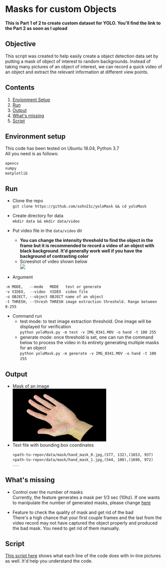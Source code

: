 # Masks for custom Objects

**This is Part 1 of 2 to create custom dataset for YOLO. You'll find the link to the Part 2 as soon as I upload**

## Objective
This script was created to help easily create a object detection data set by putting a mask of object of interest to random backgrounds. Instead of taking many pictures of an object of interest, we can record a quick video of an object and extract the relevant information at different view points.

## Contents
1. [Envionment Setup](#environment-setup)
2. [Run](#run)
3. [Output](#output)
4. [What's missing](#what's-missing)
5. [Script](#script)

## Environment setup
This code has been tested on Ubuntu 18.04, Python 3.7  
All you need is as follows:  
```
opencv
numpy
matplotlib
```

## Run
- Clone the repo  
    `git clone https://github.com/sohn21c/yoloMask && cd yoloMask`  

- Create directory for data  
    `mkdir data && mkdir data/video`  

- Put video file in the `data/video` dir  
    - **You can change the intensity threshold to find the object in the frame but it is recommended to record a video of an object with black background. It'd generally work well if you have the background of contrasting color**  
    - Screeshot of video shown below   
        <img src='https://github.com/sohn21c/yoloMask/blob/master/img/IMG_1578.jpg?raw=true' width='300'>  
  
- Argument
```
-m MODE,   --mode   MODE   test or generate
-v VIDEO,  --video  VIDEO  video file
-o OBJECT, --object OBJECT name of an object
-t THRESH, --thresh THRESH image extraction threshold. Range between 0-255
```

- Command run
    - test mode: to test image extraction threshold. One image will be displayed for verification  
        `python yoloMask.py -m test -v IMG_0341.MOV -o hand -t 100 255`  
    - generate mode: once threshold is set, one can run the command below to process the video in its entirety generating multiple masks for an object   
        `python yoloMask.py -m generate -v IMG_0341.MOV -o hand -t 100 255`  
  
## Output
- Mask of an image  
    <img src='https://github.com/sohn21c/yoloMask/blob/master/img/hand_mask_10.jpg?raw=true' width='300'>  
- Text file with bounding box coordinates  
    ```
    <path-to-repo>/data/mask/hand_mask_0.jpg,(577, 132),(1653, 937)
    <path-to-repo>/data/mask/hand_mask_1.jpg,(544, 100),(1696, 972)
    ...
    ```
    
## What's missing  
- Control over the number of masks  
    Currently, the feature generates a mask per 1/3 sec (10hz). If one wants to manipulate the number of generated masks, please change [here](https://github.com/sohn21c/yoloMask/blob/111e4f4c0dce0710d9d7f285df7a96ed8023eb43/src/yoloMask.py#L139)  

- Feature to check the quality of mask and get rid of the bad  
    There's a high chance that your first couple frames and the last from the video record may not have captured the object properly and produced the bad mask. You need to get rid of them manually.  
    
## Script
[This script here](https://github.com/sohn21c/yoloMask/blob/master/scripts/hand_mask_generation.ipynb) shows what each line of the code does with in-line pictures as well. It'd help you understand the code.  

